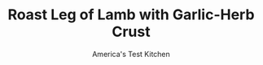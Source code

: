 ---
layout: ../../layouts/MarkdownPostLayout.astro
title: Roast Leg of Lamb with Garlic-Herb Crust
author: America's Test Kitchen
pubDate: 2023-03-15
description: "A holiday celebration doesnt have to require endless trips to the market and several days in the kitchen. This streamlined recipe puts an emphasis on make-ahead work, so the cook can enjoy the meal too."
image_url: https://res.cloudinary.com/hksqkdlah/image/upload/ar_1:1,c_fill,dpr_2.0,f_auto,fl_lossy.progressive.strip_profile,g_faces:auto,q_auto:low,w_344/5849_sfs-am07-opn-4c-lamb-02-290888
tags: ["Main Courses","Lamb"]
calories: 
protein: 
carbohydrates: 
fats: 
fiber: 
ingredients: ["1 , whole leg of lamb, semiboneless (6 to 8 pounds)","4 , garlic cloves, thinly sliced","1 tablespoon, fresh rosemary leaves","2 tablespoons, extra-virgin olive oil",", Salt and pepper","6 slices, hearty white sandwich bread","5 , garlic cloves, minced","1/4 cup, extra-virgin olive oil","1/2 cup, chopped fresh parsley leaves","1 teaspoon, minced fresh rosemary","2 tablespoons, Dijon mustard"]
serves: 10
time: "1¾ hours"
instructions: ["For the lamb: Adjust oven rack to lower-middle position and heat oven to 450 degrees. Using paring knife, cut 1-inch-deep slits all over lamb and poke garlic slivers and rosemary leaves inside slits. Rub lamb with oil and season with salt and pepper. Place leg meaty side down on wire rack set inside rimmed baking sheet. Roast lamb for 15 minutes, flip, and roast 15 minutes longer.","For the crust: Meanwhile, pulse bread, garlic, oil, and parsley in food processor until coarsely ground. Reserve 2 cups crumb mixture for Lemon Asparagus Casserole. Stir rosemary into remaining crumbs.","Lower oven temperature to 325 degrees. Remove lamb from oven and brush meaty side with mustard. Press bread crumb mixture into mustard and continue roasting until temperature registers 130 to 135 degrees for medium, 30 to 45 minutes. Transfer lamb to cutting board and tent loosely with foil. Let rest 15 to 20 minutes. Slice and serve.","Make Ahead: Make slits in lamb, fill with garlic slivers and rosemary, wrap tightly in plastic, and refrigerate for up to 2 days. The garlic-herb crust may be prepared as directed in step 2 and refrigerated for up to 1 day."]
nutrition: undefined
notes: "A semiboneless leg of lamb has had the hipbone removed to facilitate carving. This recipe makes enough bread crumbs to use for the Lemon Asparagus Casserole."
---